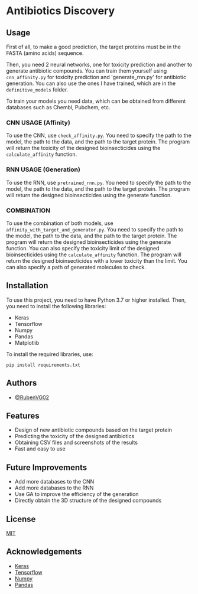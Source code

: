 # Antibiotics Discovery


## Usage

First of all, to make a good prediction, the target proteins must be in the FASTA (amino acids) sequence.

Then, you need 2 neural networks, one for toxicity prediction and another to generate antibiotic compounds. You can train them yourself using `cnn_affinity.py` for toxicity prediction and 'generate_rnn.py' for antibiotic generation. You can also use the ones I have trained, which are in the `definitive_models` folder.

To train your models you need data, which can be obtained from different databases such as Chembl, Pubchem, etc.

### CNN USAGE (Affinity) ###
To use the CNN, use `check_affinity.py`. You need to specify the path to the model, the path to the data, and the path to the target protein. The program will return the toxicity of the designed bioinsecticides using the `calculate_affinity` function.

### RNN USAGE (Generation) ###

To use the RNN, use `pretrained_rnn.py`. You need to specify the path to the model, the path to the data, and the path to the target protein. The program will return the designed bioinsecticides using the generate function.

### COMBINATION ###

To use the combination of both models, use `affinity_with_target_and_generator.py`. You need to specify the path to the model, the path to the data, and the path to the target protein. The program will return the designed bioinsecticides using the generate function. You can also specify the toxicity limit of the designed bioinsecticides using the `calculate_affinity` function. The program will return the designed bioinsecticides with a lower toxicity than the limit. You can also specify a path of generated molecules to check.



## Installation

To use this project, you need to have Python 3.7 or higher installed. Then, you need to install the following libraries:
- Keras
- Tensorflow
- Numpy
- Pandas
- Matplotlib

To install the required libraries, use:

```pip install requirements.txt```


## Authors

- [@RubenVG02](https://www.github.com/RubenVG02)

## Features

- Design of new antibiotic compounds based on the target protein
- Predicting the toxicity of the designed antibiotics
- Obtaining CSV files and screenshots of the results
- Fast and easy to use

## Future Improvements

- Add more databases to the CNN
- Add more databases to the RNN
- Use GA to improve the efficiency of the generation
- Directly obtain the 3D structure of the designed compounds


## License

[MIT](https://choosealicense.com/licenses/mit/)

## Acknowledgements

- [Keras](https://keras.io/)
- [Tensorflow](https://www.tensorflow.org/)
- [Numpy](https://numpy.org/)
- [Pandas](https://pandas.pydata.org/)


